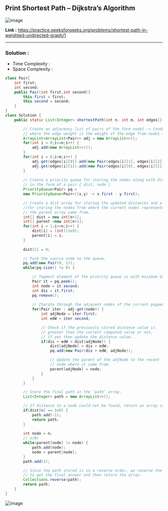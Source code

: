 ## Print Shortest Path – Dijkstra’s Algorithm 

![image](https://github.com/alkabharti/Graph/assets/23376002/247dacdb-0df4-41f3-ae2f-f4de65907053)


**Link :** https://practice.geeksforgeeks.org/problems/shortest-path-in-weighted-undirected-graph/1

---------------------------------------------------------------------------------------------------------------------------------------------------------------------------------------------

### Solution : 

- Time Complexity :
- Space Complexity :


```java
class Pair{
    int first;
    int second;
    public Pair(int first,int second){
        this.first = first;
        this.second = second;
    }
}
class Solution {
    public static List<Integer> shortestPath(int n, int m, int edges[][]) {

        // Create an adjacency list of pairs of the form node1 -> {node2, edge weight}
        // where the edge weight is the weight of the edge from node1 to node2.
        ArrayList<ArrayList<Pair>> adj = new ArrayList<>(); 
        for(int i = 0;i<=n;i++) {
            adj.add(new ArrayList<>()); 
        }
        for(int i = 0;i<m;i++) {
            adj.get(edges[i][0]).add(new Pair(edges[i][1], edges[i][2])); 
            adj.get(edges[i][1]).add(new Pair(edges[i][0], edges[i][2])); 
        }
        
        // Create a priority queue for storing the nodes along with distances 
        // in the form of a pair { dist, node }.
        PriorityQueue<Pair> pq = 
        new PriorityQueue<Pair>((x,y) -> x.first - y.first);

        // Create a dist array for storing the updated distances and a parent array
        //for storing the nodes from where the current nodes represented by indices of
        // the parent array came from.
        int[] dist = new int[n+1]; 
        int[] parent =new int[n+1]; 
        for(int i = 1;i<=n;i++) {
            dist[i] = (int)(1e9); 
            parent[i] = i; 
        }
        
        dist[1] = 0; 

        // Push the source node to the queue.
        pq.add(new Pair(0, 1)); 
        while(pq.size() != 0) {

            // Topmost element of the priority queue is with minimum distance value.
            Pair it = pq.peek(); 
            int node = it.second;
            int dis = it.first; 
            pq.remove(); 
            
            // Iterate through the adjacent nodes of the current popped node.
            for(Pair iter : adj.get(node)) {
                int adjNode = iter.first; 
                int edW = iter.second;

                // Check if the previously stored distance value is 
                // greater than the current computed value or not, 
                // if yes then update the distance value.
                if(dis + edW < dist[adjNode]) {
                    dist[adjNode] = dis + edW;
                    pq.add(new Pair(dis + edW, adjNode)); 

                    // Update the parent of the adjNode to the recent 
                    // node where it came from.
                    parent[adjNode] = node; 
                }
            }
        }

        // Store the final path in the ‘path’ array.
        List<Integer> path = new ArrayList<>();  

        // If distance to a node could not be found, return an array containing -1.
        if(dist[n] == 1e9) {
            path.add(-1); 
            return path; 
        }
        
        int node = n;
        // o(N)
        while(parent[node] != node) {
            path.add(node); 
            node = parent[node]; 
        }
        path.add(1); 

        // Since the path stored is in a reverse order, we reverse the array
        // to get the final answer and then return the array.
        Collections.reverse(path); 
        return path;
    }
}

```

![image](https://github.com/alkabharti/Graph/assets/23376002/74836031-0db6-48e7-a76c-0f9b10c1b8fc)


